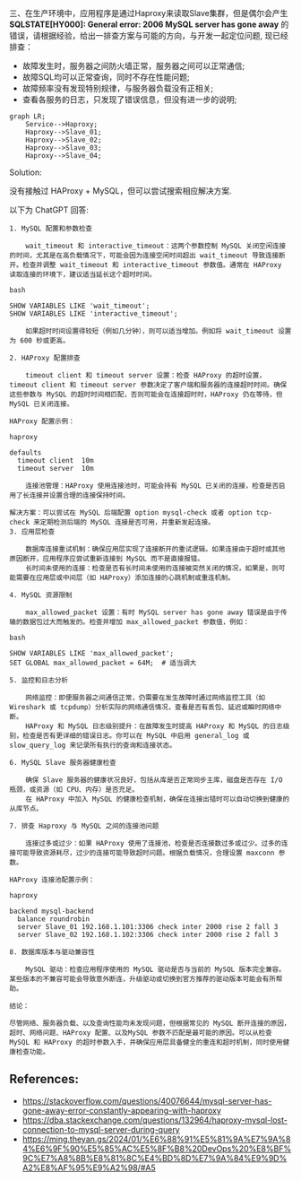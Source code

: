 三、在生产环境中，应用程序是通过Haproxy来读取Slave集群，但是偶尔会产生 **SQLSTATE[HY000]: General error: 2006 MySQL server has gone away** 的错误，请根据经验，给出一排查方案与可能的方向，与开发一起定位问题, 现已经排查：
  - 故障发生时，服务器之间防火墙正常，服务器之间可以正常通信;
  - 故障SQL均可以正常查询，同时不存在性能问题;
  - 故障频率没有发现特别规律，与服务器负载没有正相关;
  - 查看各服务的日志，只发现了错误信息，但没有进一步的说明;

```mermaid
graph LR;
    Service-->Haproxy;
    Haproxy-->Slave_01;
    Haproxy-->Slave_02;
    Haproxy-->Slave_03;
    Haproxy-->Slave_04;
```


Solution:

没有接触过 HAProxy + MySQL，但可以尝试搜索相应解决方案.


以下为 ChatGPT 回答:
```
1. MySQL 配置和参数检查

    wait_timeout 和 interactive_timeout：这两个参数控制 MySQL 关闭空闲连接的时间，尤其是在高负载情况下，可能会因为连接空闲时间超出 wait_timeout 导致连接断开。检查并调整 wait_timeout 和 interactive_timeout 参数值。通常在 HAProxy 读取连接的环境下，建议适当延长这个超时时间。

bash

SHOW VARIABLES LIKE 'wait_timeout';
SHOW VARIABLES LIKE 'interactive_timeout';

    如果超时时间设置得较短（例如几分钟），则可以适当增加。例如将 wait_timeout 设置为 600 秒或更高。

2. HAProxy 配置排查

    timeout client 和 timeout server 设置：检查 HAProxy 的超时设置，timeout client 和 timeout server 参数决定了客户端和服务器的连接超时时间。确保这些参数与 MySQL 的超时时间相匹配，否则可能会在连接超时时，HAProxy 仍在等待，但 MySQL 已关闭连接。

HAProxy 配置示例：

haproxy

defaults
  timeout client  10m
  timeout server  10m

    连接池管理：HAProxy 使用连接池时，可能会持有 MySQL 已关闭的连接，检查是否启用了长连接并设置合理的连接保持时间。

解决方案：可以尝试在 MySQL 后端配置 option mysql-check 或者 option tcp-check 来定期检测后端的 MySQL 连接是否可用，并重新发起连接。
3. 应用层检查

    数据库连接重试机制：确保应用层实现了连接断开的重试逻辑。如果连接由于超时或其他原因断开，应用程序应尝试重新连接到 MySQL 而不是直接报错。
    长时间未使用的连接：检查是否有长时间未使用的连接被突然关闭的情况，如果是，则可能需要在应用层或中间层（如 HAProxy）添加连接的心跳机制或重连机制。

4. MySQL 资源限制

    max_allowed_packet 设置：有时 MySQL server has gone away 错误是由于传输的数据包过大而触发的。检查并增加 max_allowed_packet 参数值，例如：

bash

SHOW VARIABLES LIKE 'max_allowed_packet';
SET GLOBAL max_allowed_packet = 64M;  # 适当调大

5. 监控和日志分析

    网络监控：即便服务器之间通信正常，仍需要在发生故障时通过网络监控工具（如 Wireshark 或 tcpdump）分析实际的网络通信情况，查看是否有丢包、延迟或瞬时网络中断。
    HAProxy 和 MySQL 日志级别提升：在故障发生时提高 HAProxy 和 MySQL 的日志级别，检查是否有更详细的错误日志。你可以在 MySQL 中启用 general_log 或 slow_query_log 来记录所有执行的查询和连接状态。

6. MySQL Slave 服务器健康检查

    确保 Slave 服务器的健康状况良好，包括从库是否正常同步主库，磁盘是否存在 I/O 瓶颈，或资源（如 CPU、内存）是否充足。
    在 HAProxy 中加入 MySQL 的健康检查机制，确保在连接出错时可以自动切换到健康的从库节点。

7. 排查 Haproxy 与 MySQL 之间的连接池问题

    连接过多或过少：如果 HAProxy 使用了连接池，检查是否连接数过多或过少。过多的连接可能导致资源耗尽，过少的连接可能导致超时问题。根据负载情况，合理设置 maxconn 参数。

HAProxy 连接池配置示例：

haproxy

backend mysql-backend
  balance roundrobin
  server Slave_01 192.168.1.101:3306 check inter 2000 rise 2 fall 3
  server Slave_02 192.168.1.102:3306 check inter 2000 rise 2 fall 3

8. 数据库版本与驱动兼容性

    MySQL 驱动：检查应用程序使用的 MySQL 驱动是否与当前的 MySQL 版本完全兼容。某些版本的不兼容可能会导致意外断连，升级驱动或切换到官方推荐的驱动版本可能会有所帮助。

结论：

尽管网络、服务器负载、以及查询性能均未发现问题，但根据常见的 MySQL 断开连接的原因，超时、网络问题、HAProxy 配置、以及MySQL 参数不匹配是最可能的原因。可以从检查 MySQL 和 HAProxy 的超时参数入手，并确保应用层具备健全的重连和超时机制，同时使用健康检查功能。
```


## References:
- https://stackoverflow.com/questions/40076644/mysql-server-has-gone-away-error-constantly-appearing-with-haproxy
- https://dba.stackexchange.com/questions/132964/haproxy-mysql-lost-connection-to-mysql-server-during-query
- https://ming.theyan.gs/2024/01/%E6%88%91%E5%81%9A%E7%9A%84%E6%9F%90%E5%85%AC%E5%8F%B8%20DevOps%20%E8%BF%9C%E7%A8%8B%E8%81%8C%E4%BD%8D%E7%9A%84%E9%9D%A2%E8%AF%95%E9%A2%98/#A5